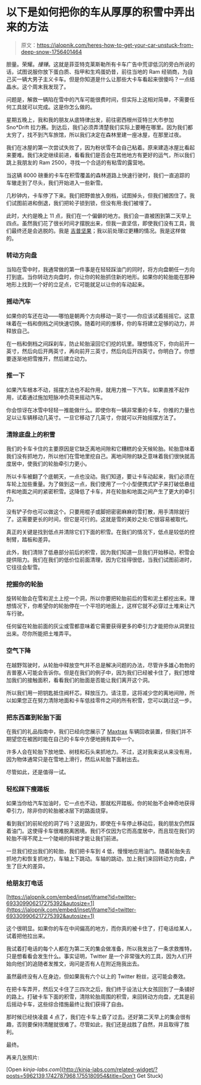 # 以下是如何把你的车从厚厚的积雪中弄出来的方法

> 原文：<https://jalopnik.com/heres-how-to-get-your-car-unstuck-from-deep-snow-1756401464>

胆量。荣耀。*撞锤*。这就是菲亚特克莱斯勒所有卡车广告中荒谬低沉的旁白所说的话，试图说服你放下蛋白质、指甲和生鸡蛋奶昔，前往当地的 Ram 经销商，为自己买一辆大男子主义卡车。但是你知道是什么让那些大卡车看起来很傻吗？一点结晶水。这个周末我发现了。



问题是，解救一辆陷在雪中的汽车可能很费时间，但实际上这相对简单，不需要任何工具就可以完成。这是你怎么做的。

星期五晚上，我和我的朋友从底特律出发，前往密西根州亚特兰大市参加 Sno*Drift 拉力赛。到达后，我们必须弄清楚我们实际上要睡在哪里。因为我们都太穷了，找不到汽车旅馆，所以我们决定在森林里建一座冰屋，在那里过夜。

我们在冰屋的第一次尝试失败了，因为粉状雪不会自己粘着。原来建造冰屋比看起来要难。我们决定继续前进，看看我们是否会在其他地方有更好的运气，所以我们跳上我朋友的 Ram 2500，寻找一个合适的有粘雪的露营地。

当这辆 8000 磅重的卡车在积雪覆盖的森林道路上快速行驶时，我们一直追踪的车辙走到了尽头，我们开始进入一些新雪。

几秒钟内，卡车停了下来。我们把野兽放入倒档，试图掉头，但我们被困住了。我们试图前进和倒退，我们把轮子锁到锁，但没有用:我们被埋了。

此时，大约是晚上 11 点，我们在一个偏僻的地方。我们会一直被困到第二天早上四点。虽然我们花了很长时间才摆脱出来，但我一直坚信，即使我们没有工具，我们最终还是会逃脱的。我是 [吉普坚果](http://truckyeah.jalopnik.com/how-blowing-up-my-engine-led-to-a-wild-night-of-offroad-1742787968)；我以前处理过更糟的情况。我是这样做的。

### **转动方向盘**

当陷在雪中时，我通常做的第一件事是在轻轻踩油门的同时，将方向盘朝任一方向打到底。当你转动方向盘时，你让你的轮胎抓住新的地形。如果你的轮胎能在那种地形上找到一个好的立足点，它可能就足以让你的车动起来。

### **摇动汽车**

如果你的车还在动——哪怕是朝两个方向移动一英寸——你应该试着摇摇它。这意味着在一档和倒档之间快速切换。随着时间的推移，你的车将建立足够的动力，并释放自己。

在一档和倒档之间踩刹车，防止轮胎滚回它们挖的坑里。理想情况下，你向前开一英寸，然后向后开两英寸，再向前开三英寸，然后向后开四英寸。你明白了。你想要逐渐地把雪推开，然后建立动力。

### **推一下**

如果汽车根本不动，摇摆方法也不起作用，就用力推一下汽车。如果直推不起作用，试着通过施加短脉冲负荷来摇动汽车。

你会惊讶在冰雪中轻轻一推能做什么。即使你有一辆非常重的卡车，你推的力量也足以让车辆移动几英寸。一旦它移动了几英寸，你就可以开始摇摆方法了。

### 清除底盘上的积雪

我们的卡车卡住的主要原因是它缺乏离地间隙和它糟糕的全天候轮胎。轮胎意味着我们没有抓地力，所以他们在雪地里挖自己。离地间隙的缺乏意味着我们很快就高度居中，使我们的轮胎牵引力更小。

所以卡车被翻了个底朝天，一点也没动。我们知道，要让卡车动起来，我们必须在车轮上加些重量。为了做到这一点，我们使用了一个小型便携式铲子来打破低悬组件和地面之间的紧密积雪。这降低了卡车，并在轮胎和地面之间产生了更大的牵引力。

没有铲子你也可以做这个。只要用棍子或脚把密密麻麻的雪打散，用手清除就行了。这需要更长的时间，但它是可行的。这就是雪的美妙之处:它很容易被取代。

真正的关键是找到低点并清除它们下面的积雪。在我们的情况下，低点是较低的控制臂，踏板和差异。

此外，我们清除了低悬部分前后的积雪，因为我们知道一旦我们开始移动，积雪会提供阻力。我们在我们的低价位前面清理，因为它挂得很低，当我们试图前进时，它往往会犁雪。

### **挖掘你的轮胎**

旋转轮胎会在雪和泥土上挖一个洞，所以你要把轮胎前后的雪和泥土都挖出来。理想情况下，你希望你的轮胎停在一个平坦的地面上，这样它就不必穿过土堆来让汽车行驶。

任何留在轮胎前面的灰尘或雪都意味着它需要获得更多的牵引力才能把你从洞里拉出来。尽你所能把土堆弄平。

### **空气下降**

在越野驾驶时，从轮胎中释放空气并不总是解决问题的办法，尽管许多雄心勃勃的吉普塞人可能会告诉你。但是在我们的例子中，因为我们已经被卡住了，我们想增加我们的接触面积，看看我们的胎面是否能让我们离开这个洞。

所以我们用一把钥匙抵住阀杆芯，释放压力。请注意，这将减少您的离地间隙，所以如果您正在努力清除地面和卡车低挂零件之间的所有积雪，您可以跳过这一步。

### 把东西塞到轮胎下面

在我们的礼品指南中，我们已经向您展示了 [Maxtrax](http://www.amazon.com/Maxtrax-MAXTRAX-MKII-Safety-Orange/dp/B00HYCVSW6?asc_campaign=InlineText&asc_refurl=https://jalopnik.com/heres-how-to-get-your-car-unstuck-from-deep-snow-1756401464&asc_source=&rawdata=[r|http://jalopnik.com/tag/jalopnik-gift-guide[b|truckyeah[p|1741500053[a|B00HYCVSW6[au|28753368&tag=kinjajalopniklink-20) 车辆回收装置，但我们并不期望您在被困时能在自己的卡车中方便地拥有其中一个。

许多人会在轮胎下放地垫、树枝和石头来抓地力。不过，这对我来说从来没有用，因为物体通常只是在雪地上滑行，然后从轮胎下面射出去。

尽管如此，还是值得一试。

### **轻松踩下瘦踏板**

如果当你给汽车加油时，它一点也不动，那就松开踏板。你的轮胎不会神奇地获得牵引力，除非你的轮胎被冰层下的路面烧穿。

看到我们的前轮挖的洞了吗？这是因为，即使在卡车停止移动后，我的朋友仍然踩着油门。这使得卡车很难脱离困境。我们不仅因为它而高度居中，而且现在我们的轮胎不得不爬上一个陡峭的斜坡才能让我们前进。

一旦我们挖出我们的轮胎，我们把卡车到 4 低，慢慢地应用油门。随着轮胎失去抓地力和恢复抓地力，车轴上下跳动。车轴的跳动，加上我们来回转动方向盘，产生了巨大的差异。

### **给朋友打电话**

 [https://jalopnik.com/embed/inset/iframe?id=twitter-693309906217275392&autosize=1](https://jalopnik.com/embed/inset/iframe?id=twitter-693309906217275392&autosize=1) 

这个很明显。如果你的车在中间偏高的地方，而你真的被卡住了，打电话给某人，试着把他拉出来。

我试着打电话的每个人都在为第二天的集会做准备，所以我发出了一条求救推特，只是想看看会发生什么。事实证明，Twitter 是一个非常强大的工具，因为人们开始向他们的追随者发推文，询问是否有人在附近拖我出去。

虽然最终没有人在身边，但如果我有六个以上的 Twitter 粉丝，这可能会奏效。

在把卡车弄开，然后又卡住了三四次之后，我们终于设法让大女孩回到了一条铺好的路上。打破卡车下面的积雪，清除轮胎周围的积雪，来回转动方向盘，尤其是前后摇动卡车，这些综合措施最终让我们获得了自由。

那时候已经快凌晨 4 点了，我们在卡车上昏了过去。还好第二天早上的集会很有趣，否则要保持清醒就很难了。尽管如此，我们还是战胜了自然，并且取得了胜利。

最终。

再来几张照片:

[Open *kinja-labs.com*](http://kinja-labs.com/related-widget/?posts=5962139,1742787968,1755180954&title=Don't Get Stuck)